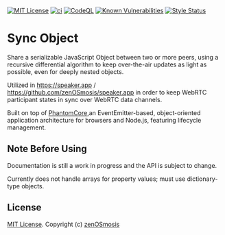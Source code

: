[![MIT License][license-image]][license-url]
[![ci][ci-image]][ci-url]
[![CodeQL][codeql-image]][codeql-url]
[![Known Vulnerabilities][snyk-image]][snyk-url]
[![Style Status][style-image]][style-url]

[license-image]: https://img.shields.io/github/license/zenosmosis/sync-object
[license-url]: https://raw.githubusercontent.com/zenOSmosis/sync-object/master/LICENSE.txt
[ci-image]: https://github.com/zenosmosis/sync-object/actions/workflows/ci.yml/badge.svg
[ci-url]: https://github.com/zenOSmosis/sync-object/actions/workflows/ci.yml
[codeql-image]: https://github.com/zenosmosis/sync-object/workflows/CodeQL/badge.svg
[codeql-url]: https://github.com/zenOSmosis/sync-object/actions/workflows/codeql-analysis.yml
[snyk-image]: https://snyk.io/test/github/zenosmosis/sync-object/badge.svg
[snyk-url]: https://snyk.io/test/github/zenosmosis/sync-object
[style-image]: https://img.shields.io/badge/code_style-prettier-ff69b4.svg?style=flat-square
[style-url]: https://prettier.io/


# Sync Object

Share a serializable JavaScript Object between two or more peers, using a recursive differential algorithm to keep over-the-air updates as light as possible, even for deeply nested objects.

Utilized in https://speaker.app / https://github.com/zenOSmosis/speaker.app in order to keep WebRTC participant states in sync over WebRTC data channels.

Built on top of [PhantomCore](https://github.com/zenOSmosis/phantom-core),an EventEmitter-based, object-oriented application architecture for browsers and Node.js, featuring lifecycle management.

## Note Before Using

Documentation is still a work in progress and the API is subject to change.

Currently does not handle arrays for property values; must use dictionary-type objects.

## License

[MIT License](https://github.com/zenOSmosis/sync-object/blob/master/LICENSE.txt). Copyright (c) [zenOSmosis](https://zenosmosis.com)
